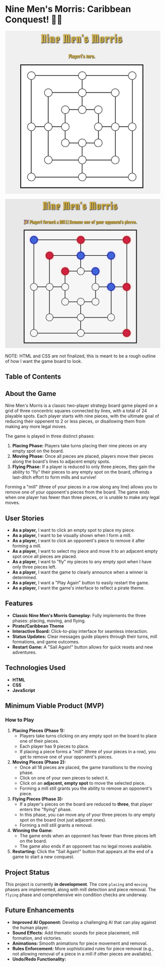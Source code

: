 # Nine Men's Morris: Caribbean Conquest! 🏴‍☠️

![First game board screenshot](assets/3271966E-7FB7-4D7A-9CA2-387E029E6D24.jpeg)

![Second game board screenshot](assets/MidPlay.jpeg)

NOTE: HTML and CSS are not finalized, this is meant to be a rough outline of how I want the game board to look.

## Table of Contents



## About the Game

Nine Men's Morris is a classic two-player strategy board game played on a grid of three concentric squares connected by lines, with a total of 24 playable spots. Each player starts with nine pieces, with the ultimate goal of reducing their oppenent to 2 or less pieces, or disallowing them from making any more legal moves.

The game is played in three distinct phases:

1.  **Placing Phase:** Players take turns placing their nine pieces on any empty spot on the board.
2.  **Moving Phase:** Once all pieces are placed, players move their pieces along the board's lines to adjacent empty spots.
3.  **Flying Phase:** If a player is reduced to only three pieces, they gain the ability to "fly" their pieces to any empty spot on the board, offering a last-ditch effort to form mills and survive!

Forming a "mill" (three of your pieces in a row along any line) allows you to remove one of your opponent's pieces from the board. The game ends when one player has fewer than three pieces, or is unable to make any legal moves.


## User Stories

* **As a player,** I want to click an empty spot to place my piece.
* **As a player,** I want to be visually shown when I form a mill.
* **As a player,** I want to click an opponent's piece to remove it after forming a mill.
* **As a player,** I want to select my piece and move it to an adjacent empty spot once all pieces are placed.
* **As a player,** I want to "fly" my pieces to any empty spot when I have only three pieces left.
* **As a player,** I want the game to clearly announce when a winner is determined.
* **As a player,** I want a "Play Again" button to easily restart the game.
* **As a player,** I want the game's interface to reflect a pirate theme.


## Features

* **Classic Nine Men's Morris Gameplay:** Fully implements the three phases: placing, moving, and flying.
* **Pirate/Caribbean Theme** 
* **Interactive Board:** Click-to-play interface for seamless interaction.
* **Status Updates:** Clear messages guide players through their turns, mill formations, and game outcomes.
* **Restart Game:** A "Sail Again!" button allows for quick resets and new adventures.

## Technologies Used

* **HTML** 
* **CSS** 
* **JavaScript**

## Minimum Viable Product (MVP)


### How to Play

1.  **Placing Pieces (Phase 1):**
    * Players take turns clicking on any empty spot on the board to place one of their pieces.
    * Each player has 9 pieces to place.
    * If placing a piece forms a "mill" (three of your pieces in a row), you get to remove one of your opponent's pieces.
2.  **Moving Pieces (Phase 2):**
    * Once all 18 pieces are placed, the game transitions to the moving phase.
    * Click on one of your own pieces to select it.
    * Click on an **adjacent, empty spot** to move the selected piece.
    * Forming a mill still grants you the ability to remove an opponent's piece.
3.  **Flying Pieces (Phase 3):**
    * If a player's pieces on the board are reduced to **three**, that player enters the "flying" phase.
    * In this phase, you can move any of your three pieces to *any* empty spot on the board (not just adjacent ones).
    * Forming a mill still grants a removal.
4.  **Winning the Game:**
    * The game ends when an opponent has fewer than three pieces left on the board.
    * The game also ends if an opponent has no legal moves available.
5.  **Restarting:** Click the "Sail Again!" button that appears at the end of a game to start a new conquest.

## Project Status

This project is currently **in development**. The core `placing` and `moving` phases are implemented, along with mill detection and piece removal. The `flying` phase and comprehensive win condition checks are underway.
## Future Enhancements

* **Improved AI Opponent:** Develop a challenging AI that can play against the human player.
* **Sound Effects:** Add thematic sounds for piece placement, mill formation, and victories.
* **Animations:** Smooth animations for piece movement and removal.
* **Rules Enforcement:** More sophisticated rules for piece removal (e.g., not allowing removal of a piece in a mill if other pieces are available).
* **Undo/Redo Functionality:** 


